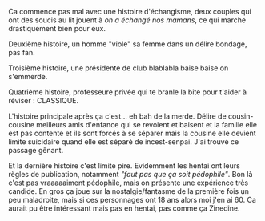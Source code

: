 Ca commence pas mal avec une histoire d'échangisme, deux couples qui ont des soucis au lit jouent à *on a échangé nos mamans*, ce qui marche drastiquement bien pour eux. 


Deuxième histoire, un homme "viole" sa femme dans un délire bondage, pas fan. 


Troisième histoire, une présidente de club blablabla baise baise on s'emmerde. 


Quatrième histoire, professeure privée qui te branle la bite pour t'aider à réviser : CLASSIQUE. 


L'histoire principale après ça c'est... eh bah de la merde. Délire de cousin-cousine meilleurs amis d'enfance qui se revoient et baisent et la famille elle est pas contente et ils sont forcés à se séparer mais la cousine elle devient limite suicidaire quand elle est séparé de incest-senpai. J'ai trouvé ce passage gênant. 


Et la dernière histoire c'est limite pire. Evidemment les hentai ont leurs règles de publication, notamment *"faut pas que ça soit pédophile"*. Bon là c'est pas vraaaaaiment pédophile, mais on présente une expérience très candide. En gros ça joue sur la nostalgie/fantasme de la première fois un peu maladroite, mais si ces personnages ont 18 ans alors moi j'en ai 60. Ca aurait pu être intéressant mais pas en hentai, pas comme ça Zinedine.